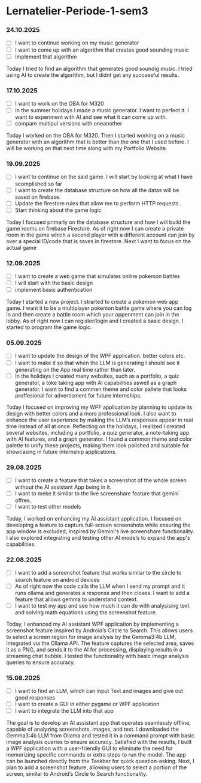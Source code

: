 # Lernatelier-Periode-1-sem3


### 24.10.2025
- [ ] I want to continue working on my music generator
- [ ] I want to come up with an algorithm that creates good sounding music
- [ ] Implement that algorithm

Today I tried to find an algorithm that generates good soundig music. I tried using AI to create the algorithm, but I didnt get any succsesful results.


### 17.10.2025
- [ ] I want to work on the OBA for M320
- [ ] In the summer holidays I made a music generator. I want to perfect it. I want to experiment with AI and see what it can come up with.
- [ ] compare multipul versions with oneanother

Today I worked on the OBA for M320. Then I started working on a music generator with an algorithm that is better than the one that I used before. I will be working on that next time along with my Portfolio Website.




### 19.09.2025
- [ ] I want to continue on the said game. I will start by looking at what I have scomplished so far
- [ ] I want to create the database structure on how all the datas will be saved on firebase.
- [ ] Update the firestore rules that allow me to perform HTTP requests.
- [ ] Start thinking about the game logic

Today I focused primarly on the database structure and how I will build the game rooms on firebase Firestore. As of right now I can create a private room in the game which a second player with a different account can join by over a special ID/code that is saves in firestore. Next I want to focus on the actual game


### 12.09.2025
- [ ] I want to create a web game that simulates online pokemon battles
- [ ] I will start with the basic design
- [ ] implement basic authentication

Today I started a new project. I strarted to create a pokemon web app game. I want it to be a multiplayer pokemon battle game where you can log in and then create a battle room which your oppenment can join in the lobby. As of right now I can register/login and I created a basic design. I started to program the game logic.


### 05.09.2025
- [ ] I want to update the design of the WPF application. better colors etc.
- [ ] I want to make it so that when the LLM is generating I should see it generating on the App real time rather than later.
- [ ] In the holidays I created many websites, such as a portfolio, a quiz generator, a toke taking app with AI capabilities aswell as a graph generator. I want to find a commen theme and color pallete that looks proffesional for advertisment for future internships.

Today I focused on improving my WPF application by planning to update its design with better colors and a more professional look. I also want to enhance the user experience by making the LLM’s responses appear in real time instead of all at once. Reflecting on the holidays, I realized I created several websites, including a portfolio, a quiz generator, a note-taking app with AI features, and a graph generator. I found a common theme and color palette to unify these projects, making them look polished and suitable for showcasing in future internship applications.


### 29.08.2025
- [ ] I want to create a feature that takes a screenshot of the whole screen without the AI assistant App being in it.
- [ ] I want to meke it similar to the live screenshare feature that gemini offres.
- [ ] I want to test other models

Today, I worked on enhancing my AI assistant application. I focused on developing a feature to capture full-screen screenshots while ensuring the app window is excluded, inspired by Gemini's live screenshare functionality. I also explored integrating and testing other AI models to expand the app's capabilities.


### 22.08.2025
- [ ] I want to add a screenshot feature that works similar to the circle to search feature on android devices
- [ ] As of right now the code calls the LLM when I send my prompt and it runs ollama and generates a response and then closes. I want to add a feature that allows gemma to understand context.
- [ ] I want to test my app and see how much it can do with analysising text and solving math equations using the screenshot feature.

Today, I enhanced my AI assistant WPF application by implementing a screenshot feature inspired by Android’s Circle to Search. This allows users to select a screen region for image analysis by the Gemma3:4b LLM, integrated via the Ollama API. The feature captures the selected area, saves it as a PNG, and sends it to the AI for processing, displaying results in a streaming chat bubble. I tested the functionality with basic image analysis queries to ensure accuracy.



### 15.08.2025
- [ ] I want to find an LLM, which can input Text and images and give out good responses
- [ ] I want to create a GUI in either pygame or WPF application
- [ ] I want to integrate the LLM into that app

The goal is to develop an AI assistant app that operates seamlessly offline, capable of analyzing screenshots, images, and text. I downloaded the Gemma3:4b LLM from Ollama and tested it in a command prompt with basic image analysis queries to ensure accuracy. Satisfied with the results, I built a WPF application with a user-friendly GUI to eliminate the need for memorizing specific commands or extra steps to run the model. The app can be launched directly from the Taskbar for quick question-asking. Next, I plan to add a screenshot feature, allowing users to select a portion of the screen, similar to Android’s Circle to Search functionality.




